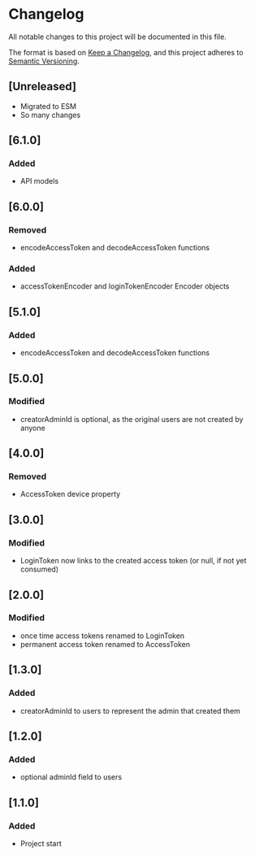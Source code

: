 # Changelog
All notable changes to this project will be documented in this file.

The format is based on [Keep a Changelog](https://keepachangelog.com/en/1.0.0/),
and this project adheres to [Semantic Versioning](https://semver.org/spec/v2.0.0.html).

## [Unreleased]
 - Migrated to ESM
 - So many changes
## [6.1.0]
### Added
 - API models

## [6.0.0]
### Removed
 - encodeAccessToken and decodeAccessToken functions
### Added
 - accessTokenEncoder and loginTokenEncoder Encoder objects

## [5.1.0]
### Added
 - encodeAccessToken and decodeAccessToken functions

## [5.0.0]
### Modified
 - creatorAdminId is optional, as the original users are not created by anyone

## [4.0.0]
### Removed
 - AccessToken device property

## [3.0.0]
### Modified
 - LoginToken now links to the created access token (or null, if not yet consumed)

## [2.0.0]
### Modified
 - once time access tokens renamed to LoginToken
 - permanent access token renamed to AccessToken 

## [1.3.0]
### Added
 - creatorAdminId to users to represent the admin that created them

## [1.2.0]
### Added
 - optional adminId field to users

## [1.1.0]
### Added
 - Project start
